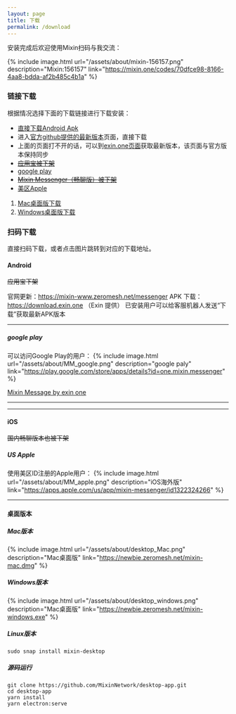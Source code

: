 ```yaml
---
layout: page
title: 下载
permalink: /download
---
```


安装完成后欢迎使用Mixin扫码与我交流：

{% include image.html url="/assets/about/mixin-156157.png" description="Mixin:156157" link="https://mixin.one/codes/70dfce98-8166-4aa8-bdda-af2b485c4b1a" %}

### 链接下载
根据情况选择下面的下载链接进行下载安装：
- [直接下载Android Apk](https://newbie.zeromesh.net/mixin-android.apk)
- 进入[官方github提供的最新版本](https://github.com/MixinNetwork/android-app/releases/latest)页面，直接下载
- 上面的页面打不开的话，可以到[exin.one页面](https://download.exin.one/#/?id=android)获取最新版本，该页面与官方版本保持同步
- [~~应用宝被下架~~](https://android.myapp.com/myapp/detail.htm?apkName=one.mixin.messenger) 
- [google play](https://play.google.com/store/apps/details?id=one.mixin.messenger)  
- [~~Mixin Messenger（畅聊版）被下架~~](https://apps.apple.com/cn/app/mixin-%E5%AF%86%E4%BF%A1%E7%95%85%E8%81%8A%E7%89%88/id1457938019)  
- [美区Apple](https://apps.apple.com/us/app/mixin-messenger/id1322324266)  

1. [Mac桌面版下载](https://newbie.zeromesh.net/mixin-mac.dmg)  
2. [Windows桌面版下载](https://newbie.zeromesh.net/mixin-windows.exe)  

### 扫码下载

直接扫码下载，或者点击图片跳转到对应的下载地址。

#### Android

~~应用宝下架~~

官网更新：https://mixin-www.zeromesh.net/messenger
APK 下载：https://download.exin.one （Exin 提供）
已安装用户可以给客服机器人发送“下载”获取最新APK版本

--- 

##### google play
可以访问Google Play的用户：
{% include image.html url="/assets/about/MM_google.png" description="google paly" link="https://play.google.com/store/apps/details?id=one.mixin.messenger" %}

[Mixin Message by exin one](https://download.exin.one/#/) 

--- 
---

#### iOS

~~国内畅聊版本也被下架~~

##### US Apple
使用美区ID注册的Apple用户：
{% include image.html url="/assets/about/MM_apple.png" description="iOS海外版" link="https://apps.apple.com/us/app/mixin-messenger/id1322324266" %}

---

#### 桌面版本

##### Mac版本

{% include image.html url="/assets/about/desktop_Mac.png" description="Mac桌面版" link="https://newbie.zeromesh.net/mixin-mac.dmg" %}


##### Windows版本

{% include image.html url="/assets/about/desktop_windows.png" description="Mac桌面版" link="https://newbie.zeromesh.net/mixin-windows.exe" %}


##### Linux版本
`sudo snap install mixin-desktop`

##### 源码运行

```
git clone https://github.com/MixinNetwork/desktop-app.git
cd desktop-app
yarn install
yarn electron:serve
```
